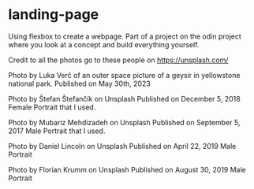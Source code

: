 # landing-page

Using flexbox to create a webpage. Part of a project on the odin project where you look at a concept and build everything yourself. 


Credit to all the photos go to these people on https://unsplash.com/

Photo by Luka Verč of an outer space picture of a geysir in yellowstone national park. Published on May 30th, 2023

Photo by Štefan Štefančík on Unsplash Published on December 5, 2018 Female Portrait that I used. 

Photo by Mubariz Mehdizadeh on Unsplash Published on September 5, 2017 Male Portrait that I used. 

Photo by Daniel Lincoln on Unsplash Published on April 22, 2019 Male Portrait

Photo by Florian Krumm on Unsplash Published on  August 30, 2019 Male Portrait

